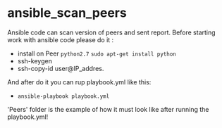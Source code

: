 # ansible_scan_peers
Ansible code can scan version of peers and sent report.
Before starting work with ansible code please do it :
- install on Peer `python2.7`
  `sudo apt-get install python`
- ssh-keygen
- ssh-copy-id user@IP_addres.

And after do it you can rup playbook.yml like this:
- `ansible-playbook playbook.yml`

'Peers' folder is the example of how it must look like after running the playbook.yml!
